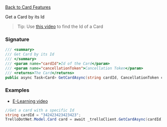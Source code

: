 [Back to Card Features](TrelloClient#card-features)

Get a Card by its Id 

> Tip: Use [this video](https://youtu.be/aWYEg1wPVYY) to find the Id of a Card

### Signature
```cs
/// <summary>
/// Get Card by its Id
/// </summary>
/// <param name="cardId">Id of the Card</param>
/// <param name="cancellationToken">Cancellation Token</param>
/// <returns>The Card</returns>
public async Task<Card> GetCardAsync(string cardId, CancellationToken cancellationToken = default) {...}
```

### Examples

- [E-Learning video](https://youtu.be/ucFGNB1R9Ic)

```cs
//Get a card with a specific Id
string cardId = "342423423423423";
TrelloDotNet.Model.Card card = await _trelloClient.GetCardAsync(cardId);
```